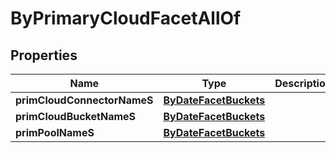 

# ByPrimaryCloudFacetAllOf

## Properties

Name | Type | Description | Notes
------------ | ------------- | ------------- | -------------
**primCloudConnectorNameS** | [**ByDateFacetBuckets**](ByDateFacetBuckets.md) |  |  [optional]
**primCloudBucketNameS** | [**ByDateFacetBuckets**](ByDateFacetBuckets.md) |  |  [optional]
**primPoolNameS** | [**ByDateFacetBuckets**](ByDateFacetBuckets.md) |  |  [optional]



